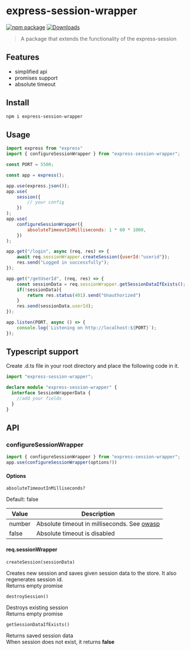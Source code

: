 # express-session-wrapper

[![npm package][npm-img]][npm-url]
[![Downloads][downloads-img]][downloads-url]

> A package that extends the functionality of the express-session

## Features

- simplified api
- promises support
- absolute timeout

## Install

```bash
npm i express-session-wrapper
```

## Usage

```js
import express from "express"
import { configureSessionWrapper } from "express-session-wrapper";

const PORT = 5500;

const app = express();

app.use(express.json());
app.use(
    session({
        // your config
    })
);
app.use(
    configureSessionWrapper({
        absoluteTimeoutInMilliseconds: 1 * 60 * 1000,
    })
);

app.get("/login", async (req, res) => {
    await req.sessionWrapper.createSession({userId:"userid"});
    res.send("Logged in successfully");
});

app.get("/getUserId", (req, res) => {
    const sessionData = req.sessionWrapper.getSessionDataIfExists();
    if(!sessionData){
        return res.status(401).send("Unauthorized")
    }
    res.send(sessionData.userId);
});

app.listen(PORT, async () => {
    console.log(`Listening on http://localhost:${PORT}`);
});
```

## Typescript support
Create .d.ts file in your root directory and place the following code in it.
```typescript
import "express-session-wrapper";

declare module "express-session-wrapper" {
  interface SessionWrapperData {
    //add your fields
  }
}
```

## API

### configureSessionWrapper

```js
import { configureSessionWrapper } from "express-session-wrapper";
app.use(configureSessionWrapper(options?))
```

#### Options

`absoluteTimeoutInMilliseconds?`

Default: false

| Value  | Description                                                                                                                                                    |
|--------|----------------------------------------------------------------------------------------------------------------------------------------------------------------|
| number | Absolute timeout in milliseconds. See [owasp](https://cheatsheetseries.owasp.org/cheatsheets/Session_Management_Cheat_Sheet.html#automatic-session-expiration) |
| false  | Absolute timeout is disabled                                                                                                                                   |

#### req.sessionWrapper

`createSession(sessionData)`

Creates new session and saves given session data to the store. It also regenerates session id. <br>
Returns empty promise

`destroySession()`

Destroys existing session <br>
Returns empty promise

`getSessionDataIfExists()`

Returns saved session data  <br>
When session does not exist, it returns **false**

[downloads-img]:https://img.shields.io/npm/dt/express-session-wrapper
[downloads-url]:https://www.npmtrends.com/express-session-wrapper
[npm-img]:https://img.shields.io/npm/v/express-session-wrapper
[npm-url]:https://www.npmjs.com/package/express-session-wrapper

